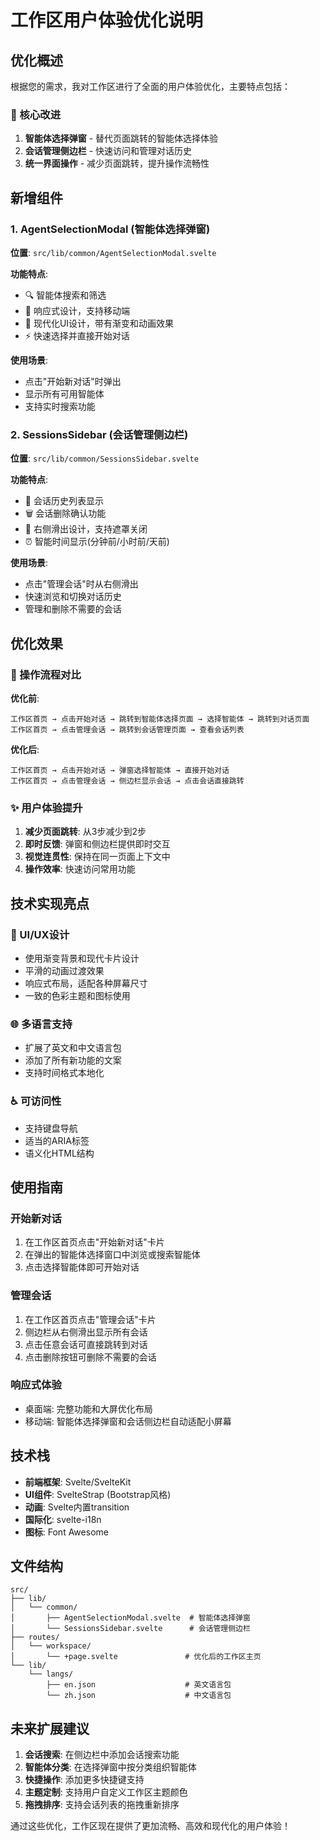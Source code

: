 # 工作区用户体验优化说明

## 优化概述

根据您的需求，我对工作区进行了全面的用户体验优化，主要特点包括：

### 🚀 核心改进

1. **智能体选择弹窗** - 替代页面跳转的智能体选择体验
2. **会话管理侧边栏** - 快速访问和管理对话历史
3. **统一界面操作** - 减少页面跳转，提升操作流畅性

## 新增组件

### 1. AgentSelectionModal (智能体选择弹窗)
**位置**: `src/lib/common/AgentSelectionModal.svelte`

**功能特点**:
- 🔍 智能体搜索和筛选
- 📱 响应式设计，支持移动端
- 🎨 现代化UI设计，带有渐变和动画效果
- ⚡ 快速选择并直接开始对话

**使用场景**:
- 点击"开始新对话"时弹出
- 显示所有可用智能体
- 支持实时搜索功能

### 2. SessionsSidebar (会话管理侧边栏)
**位置**: `src/lib/common/SessionsSidebar.svelte`

**功能特点**:
- 📜 会话历史列表显示
- 🗑️ 会话删除确认功能
- 📱 右侧滑出设计，支持遮罩关闭
- ⏰ 智能时间显示(分钟前/小时前/天前)

**使用场景**:
- 点击"管理会话"时从右侧滑出
- 快速浏览和切换对话历史
- 管理和删除不需要的会话

## 优化效果

### 🔄 操作流程对比

**优化前**:
```
工作区首页 → 点击开始对话 → 跳转到智能体选择页面 → 选择智能体 → 跳转到对话页面
工作区首页 → 点击管理会话 → 跳转到会话管理页面 → 查看会话列表
```

**优化后**:
```
工作区首页 → 点击开始对话 → 弹窗选择智能体 → 直接开始对话
工作区首页 → 点击管理会话 → 侧边栏显示会话 → 点击会话直接跳转
```

### ✨ 用户体验提升

1. **减少页面跳转**: 从3步减少到2步
2. **即时反馈**: 弹窗和侧边栏提供即时交互
3. **视觉连贯性**: 保持在同一页面上下文中
4. **操作效率**: 快速访问常用功能

## 技术实现亮点

### 🎨 UI/UX设计
- 使用渐变背景和现代卡片设计
- 平滑的动画过渡效果
- 响应式布局，适配各种屏幕尺寸
- 一致的色彩主题和图标使用

### 🌐 多语言支持
- 扩展了英文和中文语言包
- 添加了所有新功能的文案
- 支持时间格式本地化

### ♿ 可访问性
- 支持键盘导航
- 适当的ARIA标签
- 语义化HTML结构

## 使用指南

### 开始新对话
1. 在工作区首页点击"开始新对话"卡片
2. 在弹出的智能体选择窗口中浏览或搜索智能体
3. 点击选择智能体即可开始对话

### 管理会话
1. 在工作区首页点击"管理会话"卡片
2. 侧边栏从右侧滑出显示所有会话
3. 点击任意会话可直接跳转到对话
4. 点击删除按钮可删除不需要的会话

### 响应式体验
- 桌面端: 完整功能和大屏优化布局
- 移动端: 智能体选择弹窗和会话侧边栏自动适配小屏幕

## 技术栈

- **前端框架**: Svelte/SvelteKit
- **UI组件**: SvelteStrap (Bootstrap风格)
- **动画**: Svelte内置transition
- **国际化**: svelte-i18n
- **图标**: Font Awesome

## 文件结构

```
src/
├── lib/
│   └── common/
│       ├── AgentSelectionModal.svelte  # 智能体选择弹窗
│       └── SessionsSidebar.svelte      # 会话管理侧边栏
├── routes/
│   └── workspace/
│       └── +page.svelte               # 优化后的工作区主页
└── lib/
    └── langs/
        ├── en.json                    # 英文语言包
        └── zh.json                    # 中文语言包
```

## 未来扩展建议

1. **会话搜索**: 在侧边栏中添加会话搜索功能
2. **智能体分类**: 在选择弹窗中按分类组织智能体
3. **快捷操作**: 添加更多快捷键支持
4. **主题定制**: 支持用户自定义工作区主题颜色
5. **拖拽排序**: 支持会话列表的拖拽重新排序

通过这些优化，工作区现在提供了更加流畅、高效和现代化的用户体验！
